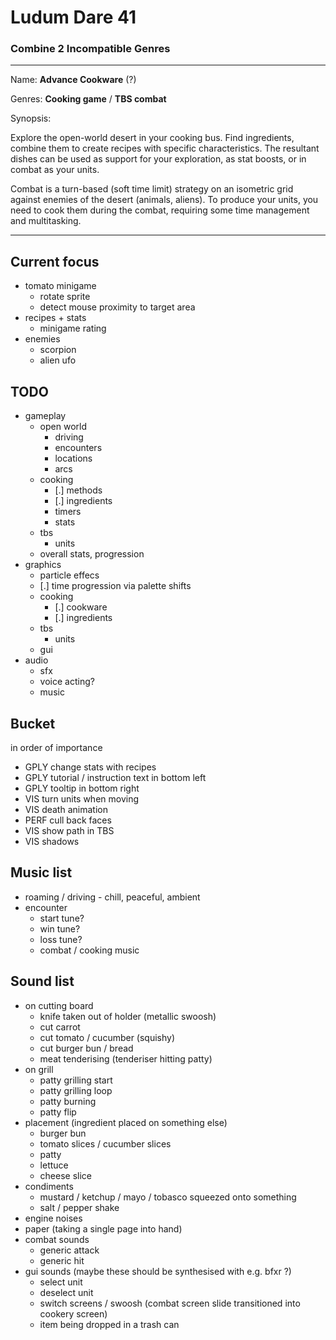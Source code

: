 # Ludum Dare 41 #
### Combine 2 Incompatible Genres ###

---

Name: **Advance Cookware** (?)

Genres: **Cooking game** / **TBS combat**

Synopsis:

Explore the open-world desert in your cooking bus. Find ingredients, combine them to create recipes with specific characteristics. The resultant dishes can be used as support for your exploration, as stat boosts, or in combat as your units.

Combat is a turn-based (soft time limit) strategy on an isometric grid against enemies of the desert (animals, aliens). To produce your units, you need to cook them during the combat, requiring some time management and multitasking.

---

## Current focus ##

 - tomato minigame
   - rotate sprite
   - detect mouse proximity to target area
 - recipes + stats
   - minigame rating
 - enemies
   - scorpion
   - alien ufo

## TODO ##

 - gameplay
   - open world
     - driving
     - encounters
     - locations
     - arcs
   - cooking
     - [.] methods
     - [.] ingredients
     - timers
     - stats
   - tbs
     - units
   - overall stats, progression
 - graphics
   - particle effecs
   - [.] time progression via palette shifts
   - cooking
     - [.] cookware
     - [.] ingredients
   - tbs
     - units
   - gui
 - audio
   - sfx
   - voice acting?
   - music

## Bucket ##

in order of importance

 - GPLY change stats with recipes
 - GPLY tutorial / instruction text in bottom left
 - GPLY tooltip in bottom right
 - VIS turn units when moving
 - VIS death animation
 - PERF cull back faces
 - VIS show path in TBS
 - VIS shadows

## Music list ##

 - roaming / driving - chill, peaceful, ambient
 - encounter
   - start tune?
   - win tune?
   - loss tune?
   - combat / cooking music

## Sound list ##

 - on cutting board
   - knife taken out of holder (metallic swoosh)
   - cut carrot
   - cut tomato / cucumber (squishy)
   - cut burger bun / bread
   - meat tenderising (tenderiser hitting patty)
 - on grill
   - patty grilling start
   - patty grilling loop
   - patty burning
   - patty flip
 - placement (ingredient placed on something else)
   - burger bun
   - tomato slices / cucumber slices
   - patty
   - lettuce
   - cheese slice
 - condiments
   - mustard / ketchup / mayo / tobasco squeezed onto something
   - salt / pepper shake
 - engine noises
 - paper (taking a single page into hand)
 - combat sounds
   - generic attack
   - generic hit
 - gui sounds (maybe these should be synthesised with e.g. bfxr ?)
   - select unit
   - deselect unit
   - switch screens / swoosh (combat screen slide transitioned into cookery screen)
   - item being dropped in a trash can
